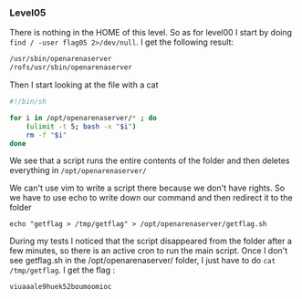 ### Level05

There is nothing in the HOME of this level. So as for level00 I start by doing ` find / -user flag05 2>/dev/null`. I get the following result:
```bash
/usr/sbin/openarenaserver
/rofs/usr/sbin/openarenaserver
```
Then I start looking at the file with a cat
```bash
#!/bin/sh

for i in /opt/openarenaserver/* ; do
	(ulimit -t 5; bash -x "$i")
	rm -f "$i"
done
```

We see that a script runs the entire contents of the folder and then deletes everything in `/opt/openarenaserver/`

We can't use vim to write a script there because we don't have rights. So we have to use echo to write down our command and then redirect it to the folder

`echo "getflag > /tmp/getflag" > /opt/openarenaserver/getflag.sh`

During my tests I noticed that the script disappeared from the folder after a few minutes, so there is an active cron to run the main script. Once I don't see getflag.sh in the /opt/openarenaserver/ folder, I just have to do `cat /tmp/getflag`. I get the flag :

`viuaaale9huek52boumoomioc`

